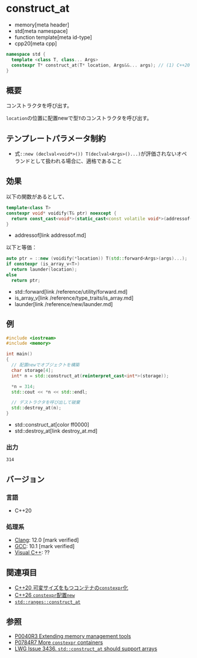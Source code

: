 # construct_at
* memory[meta header]
* std[meta namespace]
* function template[meta id-type]
* cpp20[meta cpp]

```cpp
namespace std {
  template <class T, class... Args>
  constexpr T* construct_at(T* location, Args&&... args); // (1) C++20
}
```

## 概要
コンストラクタを呼び出す。

`location`の位置に配置newで型`T`のコンストラクタを呼び出す。


## テンプレートパラメータ制約
- 式`::new (declval<void*>()) T(declval<Args>()...)`が評価されないオペランドとして扱われる場合に、適格であること


## 効果
以下の関数があるとして、

```cpp
template<class T>
constexpr void* voidify(T& ptr) noexcept {
  return const_cast<void*>(static_cast<const volatile void*>(addressof(ptr)));
}
```
* addressof[link addressof.md]

以下と等価：

```cpp
auto ptr = ::new (voidify(*location)) T(std::forward<Args>(args)...);
if constexpr (is_array_v<T>)
  return launder(location);
else
  return ptr;
```
* std::forward[link /reference/utility/forward.md]
* is_array_v[link /reference/type_traits/is_array.md]
* launder[link /reference/new/launder.md]


## 例
```cpp example
#include <iostream>
#include <memory>

int main()
{
  // 配置newでオブジェクトを構築
  char storage[4];
  int* n = std::construct_at(reinterpret_cast<int*>(storage));

  *n = 314;
  std::cout << *n << std::endl;

  // デストラクタを呼び出して破棄
  std::destroy_at(n);
}
```
* std::construct_at[color ff0000]
* std::destroy_at[link destroy_at.md]

### 出力
```
314
```

## バージョン
### 言語
- C++20

### 処理系
- [Clang](/implementation.md#clang): 12.0 [mark verified]
- [GCC](/implementation.md#gcc): 10.1 [mark verified]
- [Visual C++](/implementation.md#visual_cpp): ??


## 関連項目
- [C++20 可変サイズをもつコンテナの`constexpr`化](/lang/cpp20/more_constexpr_containers.md)
- [C++26 `constexpr`配置`new`](/lang/cpp26/constexpr_placement_new.md)
- [`std::ranges::construct_at`](ranges_construct_at.md)

## 参照
- [P0040R3 Extending memory management tools](http://www.open-std.org/jtc1/sc22/wg21/docs/papers/2016/p0040r3.html)
- [P0784R7 More `constexpr` containers](http://www.open-std.org/jtc1/sc22/wg21/docs/papers/2019/p0784r7.html)
- [LWG Issue 3436. `std::construct_at` should support arrays](https://wg21.cmeerw.net/lwg/issue3436)
